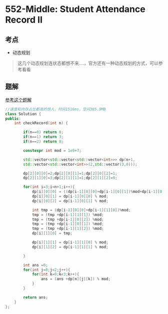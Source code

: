 # 552-Middle: Student Attendance Record II

## 考点

* 动态规划
> 这几个动态规划连状态都想不来....，官方还有一种动态规划的方式，可以参考看看

## 题解

[参考这个题解](https://leetcode-cn.com/problems/student-attendance-record-ii/solution/dong-tai-gui-hua-jian-dan-yi-dong-by-xin-qing-za-h/)
```cpp
//速度和内存占比都高的惊人，时间1516ms，空间385.9MB
class Solution {
public:
    int checkRecord(int n) {

        if(n==0) return 0;
        if(n==1) return 3;
        if(n==2) return 8;

        constexpr int mod = 1e9+7;

        std::vector<std::vector<std::vector<int>>> dp(n+1,
        std::vector<std::vector<int>>(2,std::vector(3,0)));

        dp[2][0][0]=2;dp[2][0][1]=1;dp[2][0][2]=1;
        dp[2][1][0]=3;dp[2][1][1]=1;dp[2][1][2]=0;

        for(int i=3;i<n+1;i++){
            dp[i][0][0] = ((dp[i-1][0][0]+dp[i-1][0][1])%mod+dp[i-1][0][2])%mod;
            dp[i][0][1] = dp[i-1][0][0] % mod;
            dp[i][0][2] = dp[i-1][0][1] % mod;

            int tmp = (dp[i-1][0][0]+dp[i-1][1][0])%mod;
            tmp = (tmp +dp[i-1][1][1]) %mod;
            tmp = (tmp +dp[i-1][0][2]) %mod;
            tmp = (tmp +dp[i-1][0][1]) %mod;
            tmp = (tmp +dp[i-1][1][2]) %mod;
            dp[i][1][0] = tmp;

            dp[i][1][1] = dp[i-1][1][0] % mod;
            dp[i][1][2] = dp[i-1][1][1] % mod;

        }

        int ans =0;
        for(int j=0;j<2;j++){
            for(int k=0;k<3;k++){
                ans = (ans +dp[n][j][k]) % mod;
            }
        }

        return ans;
    }
};
```
